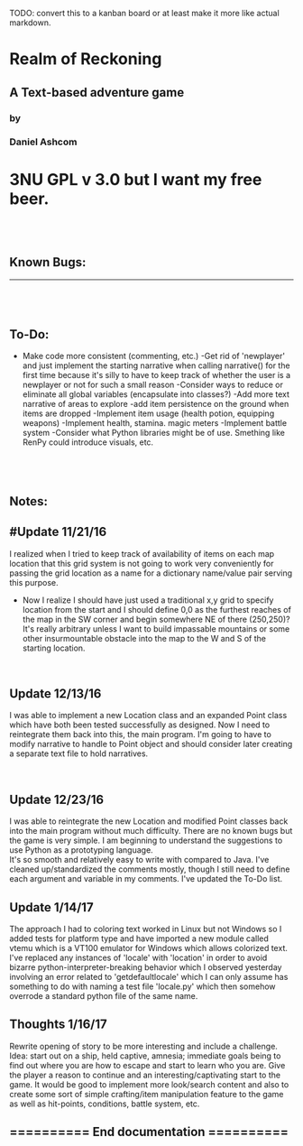 TODO: convert this to a kanban board or at least make it more like actual markdown.

# Realm of Reckoning
## A Text-based adventure game
### by
### Daniel Ashcom
# 3NU GPL v 3.0 but I want my free beer.

&nbsp;
---
## Known Bugs:
------

&nbsp;
---
## To-Do:
- Make code more consistent (commenting, etc.) 
-Get rid of 'newplayer' and just implement the starting narrative when calling narrative() for the first time because
 it's silly to have to keep track of whether the user is a newplayer or not for such a small reason
-Consider ways to reduce or eliminate all global variables (encapsulate into classes?)
-Add more text narrative of areas to explore
-add item persistence on the ground when items are dropped
-Implement item usage (health potion, equipping weapons)
-Implement health, stamina. magic meters
-Implement battle system
-Consider what Python libraries might be of use.
 Smething like RenPy could introduce visuals, etc.

&nbsp;
---
## Notes:

## #Update 11/21/16
I realized when I tried to keep track of availability of items on each map location that this grid system is not going to work very conveniently for passing the grid location as a name for a dictionary name/value pair serving this purpose.
- Now I realize I should have just used a traditional x,y grid to specify location from the start and I should define 0,0 as the furthest reaches of the map in the SW corner and begin somewhere NE of there (250,250)?  It's really arbitrary unless I want to build impassable mountains or some other insurmountable obstacle into the map to the W and S of the starting location.

&nbsp;

## Update 12/13/16
I was able to implement a new Location class and an expanded Point class
which have both been tested successfully as designed.  Now I need to reintegrate them back
into this, the main program.  I'm going to have to modify narrative to handle to Point object
and should consider later creating a separate text file to hold narratives.

&nbsp;
## Update 12/23/16
I was able to reintegrate the new Location and modified Point classes back into 
the main program without much difficulty.  There are no known bugs but the game is very simple. I am beginning to understand the suggestions to use Python as a prototyping language.  
It's so smooth and relatively easy to write with compared to Java.  I've cleaned up/standardized the comments
mostly, though I still need to define each argument and variable in my comments.  I've updated the To-Do list.

## Update 1/14/17
The approach I had to coloring text worked in Linux but not Windows so I added tests for platform type and have imported a new module called vtemu which is a VT100 emulator for Windows which allows colorized text.
I've replaced any instances of 'locale' with 'location' in order to avoid bizarre python-interpreter-breaking behavior
which I observed yesterday involving an error related to 'getdefaultlocale' which I can only assume has something to do 
with naming a test file 'locale.py' which then somehow overrode a standard python file of the same name.

## Thoughts 1/16/17
Rewrite opening of story to be more interesting and include a challenge.  Idea:  start out on a ship, held captive, amnesia; immediate goals being to find out where you are how to escape and start to learn who you are.  Give the player a reason to continue and an interesting/captivating start to the game.  It would be good to implement more look/search content and also to create some sort of simple crafting/item manipulation feature to the game as well as hit-points, conditions, battle system, etc.

##  ==========  End documentation  ==========
#

